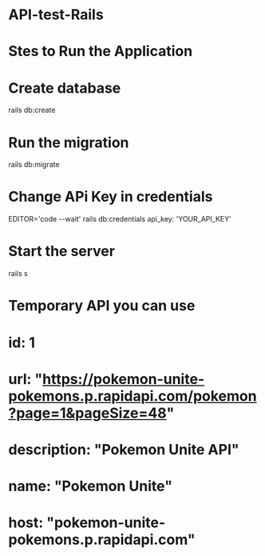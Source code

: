 # API-test-Rails

# Stes to Run the Application 
# Create database
  rails db:create
# Run the migration
  rails db:migrate
# Change APi Key in credentials
  EDITOR='code --wait' rails db:credentials
  api_key: 'YOUR_API_KEY'
# Start the server
  rails s

# Temporary API you can use
# id: 1
# url: "https://pokemon-unite-pokemons.p.rapidapi.com/pokemon?page=1&pageSize=48"
# description: "Pokemon Unite API"
# name: "Pokemon Unite"
# host: "pokemon-unite-pokemons.p.rapidapi.com"